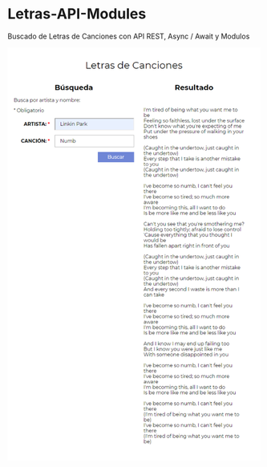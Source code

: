 # Letras-API-Modules
Buscado de Letras de Canciones con API REST, Async / Await y Modulos

![Buscador de letras App](https://github.com/jorgebarcos/Letras-API-Modules/blob/master/screencapture-letras-app.png?raw=true)

